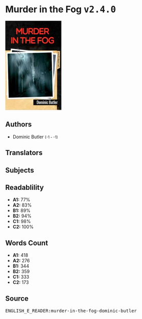 # Murder in the Fog <kbd>v2.4.0</kbd>

![](./cover.medium.jpg "")

## Authors


 - Dominic Butler <small>(-1 - -1)</small>

## Translators



## Subjects



## Readablility


 - **A1:** 77%
 - **A2:** 83%
 - **B1:** 89%
 - **B2:** 94%
 - **C1:** 98%
 - **C2:** 100%

## Words Count


 - **A1:** 418
 - **A2:** 276
 - **B1:** 344
 - **B2:** 359
 - **C1:** 333
 - **C2:** 173

## Source


<kbd>ENGLISH_E_READER:murder-in-the-fog-dominic-butler</kbd>
